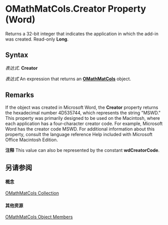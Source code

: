 
# OMathMatCols.Creator Property (Word)

Returns a 32-bit integer that indicates the application in which the add-in was created. Read-only  **Long**.


## Syntax

 _表达式_. **Creator**

 _表达式_ An expression that returns an **[OMathMatCols](b56ee426-56bd-6588-ebe9-898f4bfbba0c.md)** object.


## Remarks

If the object was created in Microsoft Word, the  **Creator** property returns the hexadecimal number 4D535744, which represents the string "MSWD." This property was primarily designed to be used on the Macintosh, where each application has a four-character creator code. For example, Microsoft Word has the creator code MSWD. For additional information about this property, consult the language reference Help included with Microsoft Office Macintosh Edition.


 **注释**  This value can also be represented by the constant  **wdCreatorCode**.


## 另请参阅


#### 概念


[OMathMatCols Collection](b56ee426-56bd-6588-ebe9-898f4bfbba0c.md)
#### 其他资源


[OMathMatCols Object Members](http://msdn.microsoft.com/library/28f1904e-703d-c96d-6a47-65a77ae059db%28Office.15%29.aspx)